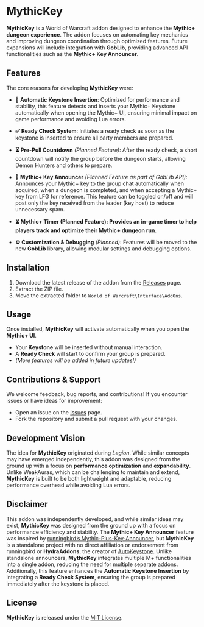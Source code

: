 # MythicKey

**MythicKey** is a World of Warcraft addon designed to enhance the **Mythic+ dungeon experience**. The addon focuses on automating key mechanics and improving dungeon coordination through optimized features. Future expansions will include integration with **GobLib**, providing advanced API functionalities such as the **Mythic+ Key Announcer**.

## Features

The core reasons for developing **MythicKey** were:

- **🔑 Automatic Keystone Insertion**: Optimized for performance and stability, this feature detects and inserts your Mythic+ Keystone automatically when opening the Mythic+ UI, ensuring minimal impact on game performance and avoiding Lua errors.

- **✅ Ready Check System**: Initiates a ready check as soon as the keystone is inserted to ensure all party members are prepared.

- **⏳ Pre-Pull Countdown** *(Planned Feature)*: After the ready check, a short countdown will notify the group before the dungeon starts, allowing Demon Hunters and others to prepare.

- **📢 Mythic+ Key Announcer** *(Planned Feature as part of GobLib API)*: Announces your Mythic+ key to the group chat automatically when acquired, when a dungeon is completed, and when accepting a Mythic+ key from LFG for reference. This feature can be toggled on/off and will post only the key received from the leader (key host) to reduce unnecessary spam.

- **⏳ Mythic+ Timer (Planned Feature): Provides an in-game timer to help players track and optimize their Mythic+ dungeon run**.

* **⚙️ Customization & Debugging** *(Planned)*: Features will be moved to the new **GobLib** library, allowing modular settings and debugging options.

## Installation

1. Download the latest release of the addon from the [Releases](link-to-releases) page.
2. Extract the ZIP file.
3. Move the extracted folder to `World of Warcraft\Interface\AddOns`.

## Usage

Once installed, **MythicKey** will activate automatically when you open the **Mythic+ UI**.

- Your **Keystone** will be inserted without manual interaction.
- A **Ready Check** will start to confirm your group is prepared.
- *(More features will be added in future updates!)*

## Contributions & Support

We welcome feedback, bug reports, and contributions! If you encounter issues or have ideas for improvement:

- Open an issue on the [Issues](link-to-issues) page.
- Fork the repository and submit a pull request with your changes.

## Development Vision

The idea for **MythicKey** originated during *Legion*. While similar concepts may have emerged independently, this addon was designed from the ground up with a focus on **performance optimization** and **expandability**. Unlike WeakAuras, which can be challenging to maintain and extend, **MythicKey** is built to be both lightweight and adaptable, reducing performance overhead while avoiding Lua errors.

## Disclaimer

This addon was independently developed, and while similar ideas may exist, **MythicKey** was designed from the ground up with a focus on performance efficiency and stability. The **Mythic+ Key Announcer** feature was inspired by [runningbird’s Mythic-Plus-Key-Announcer](https://github.com/runningbird/Mythic-Plus-Key-Announcer), but **MythicKey** is a standalone project with no direct affiliation or endorsement from runningbird or **HydraAddons**, the creator of [AutoKeystone](https://www.curseforge.com/wow/addons/autokeystone). Unlike standalone announcers, **MythicKey** integrates multiple M+ functionalities into a single addon, reducing the need for multiple separate addons. Additionally, this feature enhances the **Automatic Keystone Insertion** by integrating a **Ready Check System**, ensuring the group is prepared immediately after the keystone is placed.



## License

**MythicKey** is released under the [MIT License](link-to-license).

